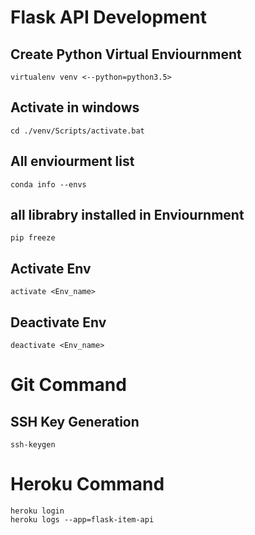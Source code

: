 # Flask API Development
## Create Python Virtual Enviournment
```
virtualenv venv <--python=python3.5>
```

## Activate in windows
```
cd ./venv/Scripts/activate.bat
```


## All enviourment list
```
conda info --envs
```

## all librabry installed in Enviournment
```
pip freeze
```

## Activate Env
```
activate <Env_name>
```

## Deactivate Env
```
deactivate <Env_name>
```


# Git Command

## SSH Key Generation
```
ssh-keygen
```


# Heroku Command
```
heroku login
heroku logs --app=flask-item-api
```